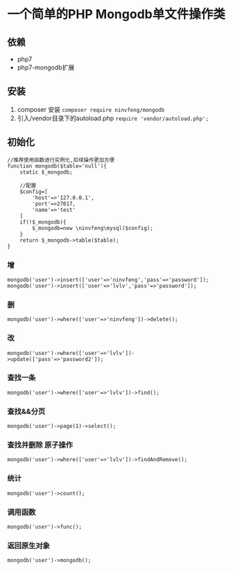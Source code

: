 # 一个简单的PHP Mongodb单文件操作类

## 依赖
- php7
- php7-mongodb扩展

## 安装
1. composer 安装 ``` composer require ninvfeng/mongodb ```
2. 引入/vendor目录下的autoload.php ``` require 'vendor/autoload.php'; ```

## 初始化
```
//推荐使用函数进行实例化,后续操作更加方便
function mongodb($table='null'){
    static $_mongodb;
    
    //配置
    $config=[
        'host'=>'127.0.0.1',
        'port'=>27017,
        'name'=>'test'
    ]
    if(!$_mongodb){
        $_mongodb=new \ninvfeng\mysql($config);
    }
    return $_mongodb->table($table);
}
```
### 增
```
mongodb('user')->insert(['user'=>'ninvfeng','pass'=>'password']);
mongodb('user')->insert(['user'=>'lvlv','pass'=>'password']);
```
### 删
```
mongodb('user')->where(['user'=>'ninvfeng'])->delete();
```

### 改
```
mongodb('user')->where(['user'=>'lvlv'])->update(['pass'=>'password2']);
```

### 查找一条
```
mongodb('user')->where(['user'=>'lvlv'])->find();
```

### 查找&&分页
```
mongodb('user')->page(1)->select();
```

### 查找并删除 原子操作
```
mongodb('user')->where(['user'=>'lvlv'])->findAndRemove();
```

### 统计
```
mongodb('user')->count();
```

### 调用函数
```
mongodb('user')->func();
```

### 返回原生对象
```
mongodb('user')->mongodb();
```
